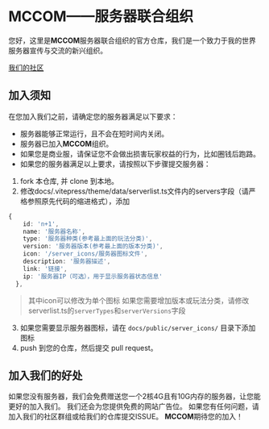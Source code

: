 # MCCOM——服务器联合组织
您好，这里是**MCCOM**服务器联合组织的官方仓库，我们是一个致力于我的世界服务器宣传与交流的新兴组织。

[我们的社区](https://qm.qq.com/q/sef3D610t2)
## 加入须知
在您加入我们之前，请确定您的服务器满足以下要求：
- 服务器能够正常运行，且不会在短时间内关闭。
- 服务器已加入**MCCOM**组织。
- 如果您是商业服，请保证您不会做出损害玩家权益的行为，比如圈钱后跑路。
- 如果您的服务器满足以上要求，请按照以下步骤提交服务器：
1. fork 本仓库, 并 clone 到本地。
2. 修改docs/.vitepress/theme/data/serverlist.ts文件内的servers字段（请严格参照原先代码的缩进格式），添加
   
```serverlist.ts
{
    id: 'n+1',
    name: '服务器名称',
    type: '服务器种类(参考最上面的玩法分类)',
    version: '服务器版本(参考最上面的版本分类)',
    icon: '/server_icons/服务器图标文件',
    description: '服务器描述',
    link: '链接',
    ip: '服务器IP（可选），用于显示服务器状态信息'
  },
```
> 其中icon可以修改为单个图标
> 如果您需要增加版本或玩法分类，请修改serverlist.ts的`serverTypes`和`serverVersions`字段
3. 如果您需要显示服务器图标，请在 `docs/public/server_icons/` 目录下添加图标
4. push 到您的仓库，然后提交 pull request。
## 加入我们的好处
如果您没有服务器，我们会免费赠送您一个2核4G且有10G内存的服务器，让您能更好的加入我们。
我们还会为您提供免费的网站广告位。
如果您有任何问题，请加入我们的社区群组或给我们的仓库提交ISSUE。
**MCCOM**期待您的加入！
